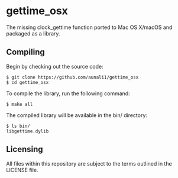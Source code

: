 gettime_osx
===========

The missing clock_gettime function ported to Mac OS X/macOS and packaged
as a library.

## Compiling

Begin by checking out the source code:

	$ git clone https://github.com/aunali1/gettime_osx
	$ cd gettime_osx

To compile the library, run the following command:

	$ make all

The compiled library will be available in the bin/ directory:

	$ ls bin/
	libgettime.dylib

## Licensing

All files within this repository are subject to the terms outlined in the LICENSE file.

